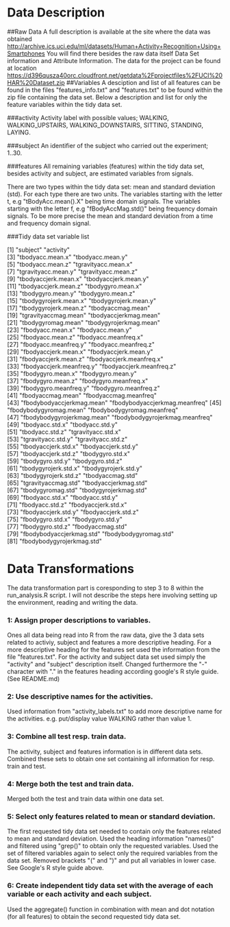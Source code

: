 Data Description
===================
##Raw Data
A full description is available at the site where the data was obtained 
http://archive.ics.uci.edu/ml/datasets/Human+Activity+Recognition+Using+Smartphones
You will find there besides the raw data itself Data Set information and Attribute Information. 
The data for the project can be found at location 
https://d396qusza40orc.cloudfront.net/getdata%2Fprojectfiles%2FUCI%20HAR%20Dataset.zip 
##Variables
A desciption and list of all features can be found in the files "features_info.txt" and "features.txt" to be found 
within the zip file containing the data set. Below a description and list for only the feature variables within the tidy data set. 

###activity
Activity label with possible values; WALKING, WALKING_UPSTAIRS, WALKING_DOWNSTAIRS, 
SITTING, STANDING, LAYING.

###subject
An identifier of the subject who carried out the experiment; 1..30.

###features
All remaining variables (features) within the tidy data set, besides activity and subject, are estimated variables from signals. 

There are two types within the tidy data set: mean and standard deviation (std).
For each type there are two units. The variables starting with the letter t, e.g "tBodyAcc.mean().X" being time domain signals.
The variables starting with the letter f, e.g "fBodyAccMag.std()" being frequency domain signals. To be more precise the mean and standard deviation from a time and frequency domain signal.

###Tidy data set variable list

 
 [1] "subject"                       "activity"                     
 [3] "tbodyacc.mean.x"               "tbodyacc.mean.y"              
 [5] "tbodyacc.mean.z"               "tgravityacc.mean.x"           
 [7] "tgravityacc.mean.y"            "tgravityacc.mean.z"           
 [9] "tbodyaccjerk.mean.x"           "tbodyaccjerk.mean.y"          
[11] "tbodyaccjerk.mean.z"           "tbodygyro.mean.x"             
[13] "tbodygyro.mean.y"              "tbodygyro.mean.z"             
[15] "tbodygyrojerk.mean.x"          "tbodygyrojerk.mean.y"         
[17] "tbodygyrojerk.mean.z"          "tbodyaccmag.mean"             
[19] "tgravityaccmag.mean"           "tbodyaccjerkmag.mean"         
[21] "tbodygyromag.mean"             "tbodygyrojerkmag.mean"        
[23] "fbodyacc.mean.x"               "fbodyacc.mean.y"              
[25] "fbodyacc.mean.z"               "fbodyacc.meanfreq.x"          
[27] "fbodyacc.meanfreq.y"           "fbodyacc.meanfreq.z"          
[29] "fbodyaccjerk.mean.x"           "fbodyaccjerk.mean.y"          
[31] "fbodyaccjerk.mean.z"           "fbodyaccjerk.meanfreq.x"      
[33] "fbodyaccjerk.meanfreq.y"       "fbodyaccjerk.meanfreq.z"      
[35] "fbodygyro.mean.x"              "fbodygyro.mean.y"             
[37] "fbodygyro.mean.z"              "fbodygyro.meanfreq.x"         
[39] "fbodygyro.meanfreq.y"          "fbodygyro.meanfreq.z"         
[41] "fbodyaccmag.mean"              "fbodyaccmag.meanfreq"         
[43] "fbodybodyaccjerkmag.mean"      "fbodybodyaccjerkmag.meanfreq" 
[45] "fbodybodygyromag.mean"         "fbodybodygyromag.meanfreq"    
[47] "fbodybodygyrojerkmag.mean"     "fbodybodygyrojerkmag.meanfreq"
[49] "tbodyacc.std.x"                "tbodyacc.std.y"               
[51] "tbodyacc.std.z"                "tgravityacc.std.x"            
[53] "tgravityacc.std.y"             "tgravityacc.std.z"            
[55] "tbodyaccjerk.std.x"            "tbodyaccjerk.std.y"           
[57] "tbodyaccjerk.std.z"            "tbodygyro.std.x"              
[59] "tbodygyro.std.y"               "tbodygyro.std.z"              
[61] "tbodygyrojerk.std.x"           "tbodygyrojerk.std.y"          
[63] "tbodygyrojerk.std.z"           "tbodyaccmag.std"              
[65] "tgravityaccmag.std"            "tbodyaccjerkmag.std"          
[67] "tbodygyromag.std"              "tbodygyrojerkmag.std"         
[69] "fbodyacc.std.x"                "fbodyacc.std.y"               
[71] "fbodyacc.std.z"                "fbodyaccjerk.std.x"           
[73] "fbodyaccjerk.std.y"            "fbodyaccjerk.std.z"           
[75] "fbodygyro.std.x"               "fbodygyro.std.y"              
[77] "fbodygyro.std.z"               "fbodyaccmag.std"              
[79] "fbodybodyaccjerkmag.std"       "fbodybodygyromag.std"         
[81] "fbodybodygyrojerkmag.std"     


Data Transformations
===================

The data transformation part is coresponding to step 3 to 8 within the run_analysis.R script. 
I will not describe the steps here involving setting up the environment, reading and writing the data.

### 1: Assign proper descriptions to variables.

Ones all data being read into R from the raw data, give the 3 data sets related to activiy, subject and features a
more descriptive heading. For a more descriptive heading for the features set used the information from the file "features.txt".
For the activity and subject data set used simply the "activity" and "subject" description itself. 
Changed furthermore the "-" character with "." in the features heading according google's R style guide. (See README.md)

### 2: Use descriptive names for the activities.

Used information from "activity_labels.txt" to add more descriptive name for the activities. 
e.g. put/display value WALKING rather than value 1.

### 3: Combine all test resp. train data.

The activity, subject and features information is in different data sets. Combined these sets to obtain one set containing all information for resp. train and test.

### 4: Merge both the test and train data.

Merged both the test and train data within one data set. 

### 5: Select only features related to mean or standard deviation.

The first requested tidy data set needed to contain only the features related to mean and standard deviation. 
Used the heading information "names()" and filtered using "grep()" to obtain only the requested variables. 
Used the set of filtered variables again to select only the required variables from the data set.
Removed brackets "(" and ")" and put all variables in lower case. See Google's R style guide above.

### 6: Create independent tidy data set with the average of each variable or each activity and each subject.

Used the aggregate() function in combination with mean and dot notation (for all features) to obtain the second requested tidy
data set.  


  
  

  
 

 
